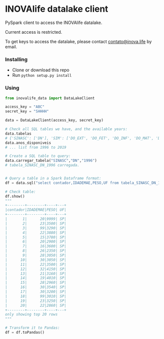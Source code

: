 # INOVAlife datalake client

PySpark client to access the INOVAlife datalake.

Current access is restricted.

To get keys to access the datalake, please contact contato@inova.life by email.

### Installing
- Clone or download this repo
- Run `python setup.py install`

### Using

```python
from inovalife_data import DataLakeClient

access_key = "ABC"
secret_key = "SHHHH"

data = DataLakeClient(access_key, secret_key)

# Check all SQL tables we have, and the available years:
data.tabelas
# {'SINASC': ['DN'], 'SIM': ['DO_EXT', 'DO_FET', 'DO_INF', 'DO_MAT', 'DO']}
data.anos_disponiveis
# ... list from 1996 to 2019

# Create a SQL table to query:
data.carregar_tabela("SINASC","DN","1996")
# tabela_SINASC_DN_1996 carregada.


# Query a table in a Spark Dataframe format:
df = data.sql("select contador,IDADEMAE,PESO,UF from tabela_SINASC_DN_1996")

# Check table:
df.show()
"""
+--------+--------+----+---+
|contador|IDADEMAE|PESO| UF|
+--------+--------+----+---+
|       1|      20|9999| SP|
|       2|      23|3500| SP|
|       3|      99|3290| SP|
|       4|      22|3880| SP|
|       5|      15|3780| SP|
|       6|      20|2900| SP|
|       7|      16|3600| SP|
|       8|      26|2350| SP|
|       9|      28|3050| SP|
|      10|      30|3050| SP|
|      11|      22|3500| SP|
|      12|      32|4150| SP|
|      13|      21|3160| SP|
|      14|      19|4010| SP|
|      15|      28|2960| SP|
|      16|      30|3540| SP|
|      17|      30|3200| SP|
|      18|      99|3010| SP|
|      19|      23|3250| SP|
|      20|      22|2860| SP|
+--------+--------+----+---+
only showing top 20 rows
"""

# Transform it to Pandas:
df = df.toPandas()
```
